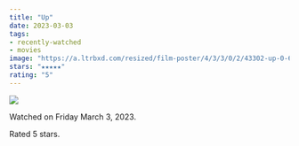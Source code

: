 ```yaml
---
title: "Up"
date: 2023-03-03
tags:
- recently-watched
- movies
image: "https://a.ltrbxd.com/resized/film-poster/4/3/3/0/2/43302-up-0-600-0-900-crop.jpg?v=eac6a19a4c"
stars: "★★★★★"
rating: "5"
---
```


<div class="letterboxd-movie-data-content">
   <p><img src="https://a.ltrbxd.com/resized/film-poster/4/3/3/0/2/43302-up-0-600-0-900-crop.jpg?v=eac6a19a4c"/></p> <p>Watched on Friday March 3, 2023.</p> 
  <p>Rated 5 stars.<p>
  <div class="float-clear"></div>
</div>